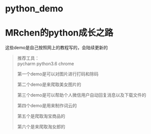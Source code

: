 # python_demo
MRchen的python成长之路
==================
这些demo是自己按照网上的教程写的，会陆续更新的
>推荐工具：  
pycharm
python3.6
chrome
>
>第一个demo是可以对图片进行打码和除码 
>
>第二个demo是来爬取美女图片的
>
>第三个demo是可以帮助个人微信用户自动回复消息以及下载文件的
>
>第四个demo是用来制作词云的
>
>第五个是爬取淘宝商品的
>
>第六个是来爬取淘女郎的

